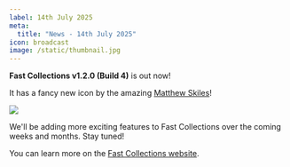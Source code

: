 ```yaml
---
label: 14th July 2025
meta:
  title: "News - 14th July 2025"
icon: broadcast
image: /static/thumbnail.jpg
---
```


**Fast Collections v1.2.0 (Build 4)** is out now!

It has a fancy new icon by the amazing [Matthew Skiles](https://matthewskiles.com)!

![](/static/fast-collections-v2.png)

We'll be adding more exciting features to Fast Collections over the coming weeks and months. Stay tuned!

You can learn more on the [Fast Collections website](https://fastcollections.fcp.cafe).